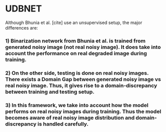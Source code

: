 # UDBNET

Although Bhunia et al. [cite] use an unsupervised setup, the major differences are:
### 1) Binarization network from Bhunia et al. is trained from generated noisy image (not real noisy image). It does take into account the performance on real degraded image during training. 
### 2) On the other side, testing is done on real noisy images.  There exists a Domain Gap between generated noisy image vs real noisy image. Thus, it gives rise to a domain-discrepancy between training and testing setup.
### 3) In this framework, we take into account how the model performs on real noisy images during training. Thus the model becomes aware of real noisy image distribution and domain-discrepancy is handled carefully.
